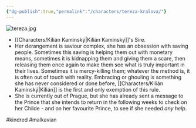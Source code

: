 ```yaml
---
{"dg-publish":true,"permalink":"/characters/tereza-kralova/"}
---
```


![tereza.jpg](/img/user/Images/tereza.jpg)

- [[Characters/Kilián Kaminský\|Kilián Kaminský]]'s Sire.
- Her derangement is saviour complex, she has an obsession with saving people. Sometimes this saving is helping them out with monetary means, sometimes it is kidnapping them and giving them a scare, then releasing them once again to make them see what is truly important in their lives. Sometimes it is mercy-killing them; whatever the method is, it is often out of touch with reality. Embracing or ghouling is something she has never considered or done before, [[Characters/Kilián Kaminský\|Kilián]] is the first and only exemption of this rule.
- She is currently out of Prague, but she has already sent a message to the Prince that she intends to return in the following weeks to check on her Childe - and on her favourite Prince, to see if she needed _any help_.

#kindred #malkavian 